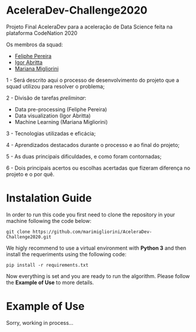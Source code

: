 # AceleraDev-Challenge2020
Projeto Final AceleraDev para a aceleração de Data Science feita na plataforma CodeNation 2020

Os membros da squad:
 - [Feliphe Pereira](https://github.com/FeliphePereira)
 - [Igor Abritta](https://github.com/igorabritta)
 - [Mariana Migliorini](https://github.com/marimigliorini)

1 - Será descrito aqui o processo de desenvolvimento do projeto que a squad utilizou para resolver o problema;

2 - Divisão de tarefas *preliminar*:
   - Data pre-processing (Feliphe Pereira)
   - Data visualization (Igor Abritta)
   - Machine Learning (Mariana Migliorini)

3 - Tecnologias utilizadas e eficácia;

4 - Aprendizados destacados durante o processo e ao final do projeto;

5 - As duas principais dificuldades, e como foram contornadas;

6 - Dois principais acertos ou escolhas acertadas que fizeram diferença no projeto e o por quê.


# Instalation Guide

In order to run this code you first need to clone the repository in your machine following the code below:

`git clone https://github.com/marimigliorini/AceleraDev-Challenge2020.git`

We higly recommend to use a virtual environment with **Python 3** and then install the requeriments using the following code:

`pip install -r requirements.txt`

Now everything is set and you are ready to run the algorithm.
Please follow the **Example of Use** to more details.

# Example of Use

Sorry, working in process...
